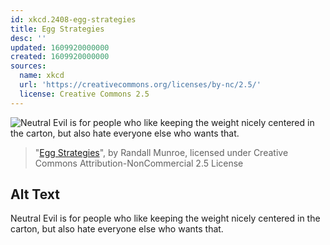 ```yaml
---
id: xkcd.2408-egg-strategies
title: Egg Strategies
desc: ''
updated: 1609920000000
created: 1609920000000
sources:
  name: xkcd
  url: 'https://creativecommons.org/licenses/by-nc/2.5/'
  license: Creative Commons 2.5
---
```

![Neutral Evil is for people who like keeping the weight nicely centered in the carton, but also hate everyone else who wants that.](https://imgs.xkcd.com/comics/egg_strategies.png)
> "[Egg Strategies](https://xkcd.com/2408/)", by Randall Munroe, licensed under Creative Commons Attribution-NonCommercial 2.5 License

## Alt Text
Neutral Evil is for people who like keeping the weight nicely centered in the carton, but also hate everyone else who wants that.
